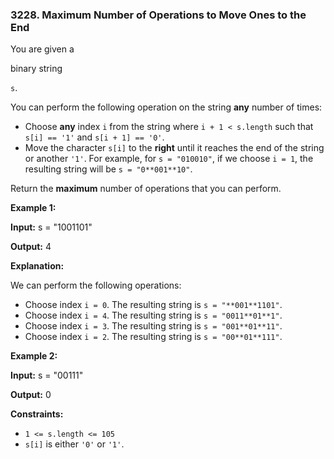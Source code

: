 ### 3228\. Maximum Number of Operations to Move Ones to the End

You are given a

binary string

`s`.

You can perform the following operation on the string **any** number of times:

*   Choose **any** index `i` from the string where `i + 1 < s.length` such that `s[i] == '1'` and `s[i + 1] == '0'`.
*   Move the character `s[i]` to the **right** until it reaches the end of the string or another `'1'`. For example, for `s = "010010"`, if we choose `i = 1`, the resulting string will be `s = "0**001**10"`.

Return the **maximum** number of operations that you can perform.

**Example 1:**

**Input:** s = "1001101"

**Output:** 4

**Explanation:**

We can perform the following operations:

*   Choose index `i = 0`. The resulting string is `s = "**001**1101"`.
*   Choose index `i = 4`. The resulting string is `s = "0011**01**1"`.
*   Choose index `i = 3`. The resulting string is `s = "001**01**11"`.
*   Choose index `i = 2`. The resulting string is `s = "00**01**111"`.

**Example 2:**

**Input:** s = "00111"

**Output:** 0

**Constraints:**

*   `1 <= s.length <= 105`
*   `s[i]` is either `'0'` or `'1'`.
